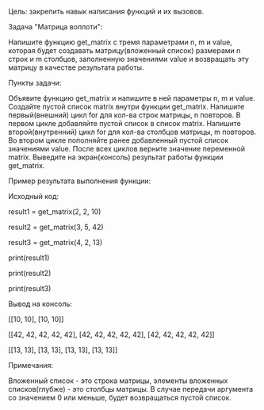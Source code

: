 Цель: закрепить навык написания функций и их вызовов.

Задача "Матрица воплоти":

Напишите функцию get_matrix с тремя параметрами n, m и value, которая будет создавать матрицу(вложенный список) размерами n строк и m столбцов, заполненную значениями value и возвращать эту матрицу в качестве результата работы.

Пункты задачи:

Объявите функцию get_matrix и напишите в ней параметры n, m и value.
Создайте пустой список matrix внутри функции get_matrix.
Напишите первый(внешний) цикл for для кол-ва строк матрицы, n повторов.
В первом цикле добавляйте пустой список в список matrix.
Напишите второй(внутренний) цикл for для кол-ва столбцов матрицы, m повторов.
Во втором цикле пополняйте ранее добавленный пустой список значениями value.
После всех циклов верните значение переменной matrix.
Выведите на экран(консоль) результат работы функции get_matrix.

Пример результата выполнения функции:

Исходный код:

result1 = get_matrix(2, 2, 10)

result2 = get_matrix(3, 5, 42)

result3 = get_matrix(4, 2, 13)

print(result1)

print(result2)

print(result3)

Вывод на консоль:

[[10, 10], [10, 10]]

[[42, 42, 42, 42, 42], [42, 42, 42, 42, 42], [42, 42, 42, 42, 42]]

[[13, 13], [13, 13], [13, 13], [13, 13]]

Примечания:

Вложенный список - это строка матрицы, элементы вложенных списков(глубже) - это столбцы матрицы.
В случае передачи аргумента со значением 0 или меньше, будет возвращаться пустой список.
